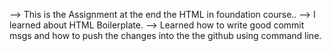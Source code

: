 --> This is the Assignment at the end the HTML in foundation course..
--> I learned about HTML Boilerplate.
--> Learned how to write good commit msgs and how to push the changes into the the github
    using command line.
